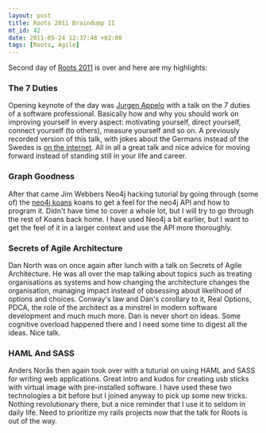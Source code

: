 ```yaml
--- 
layout: post
title: Roots 2011 Braindump II
mt_id: 42
date: 2011-05-24 12:37:48 +02:00
tags: [Roots, Agile]
---
```

Second day of [Roots 2011](http://rootsconf.no/) is over and here are my highlights:

### The 7 Duties
Opening keynote of the day was [Jurgen Appelo](http://noop.nl/) with a talk on the 7 duties of a software professional. Basically how and why you should work on improving yourself in every aspect: motivating yourself, direct yourself, connect yourself (to others), measure yourself and so on. A previously recorded version of this talk, with jokes about the Germans instead of the Swedes is [on the internet](http://vimeo.com/22510300). All in all a great talk and nice advice for moving forward instead of standing still in your life and career.

### Graph Goodness
After that came Jim Webbers Neo4j hacking tutorial by going through (some of) the [neo4j koans](https://github.com/jimwebber/neo4j-tutorial) koans to get a feel for the neo4j API and how to program it. Didn't have time to cover a whole lot, but I will try to go through the rest of Koans back home. I have used Neo4j a bit earlier, but I want to get the feel of it in a larger context and use the API more thoroughly.

### Secrets of Agile Architecture
Dan North was on once again after lunch with a talk on Secrets of Agile Architecture. He was all over the map talking about topics such as treating organisations as systems and how changing the architecture changes the organisation, managing impact instead of obsessing about likelihood of options and choices. Conway's law and Dan's corollary to it, Real Options, PDCA, the role of the architect as a minstrel in modern software development and much much more. Dan is never short on ideas. Some cognitive overload happened there and I need some time to digest all the ideas. Nice talk. 

### HAML And SASS
Anders Nor&aring;s then again took over with a tuturial on using HAML and SASS for writing web applications. Great intro and kudos for creating usb sticks with virtual image with pre-installed software. I have used these two technologies a bit before but I joined anyway to pick up some new tricks. Nothing revolutionary there, but a nice reminder that I use it to seldom in daily life. Need to prioritize my rails projects now that the talk for Roots is out of the way. 
